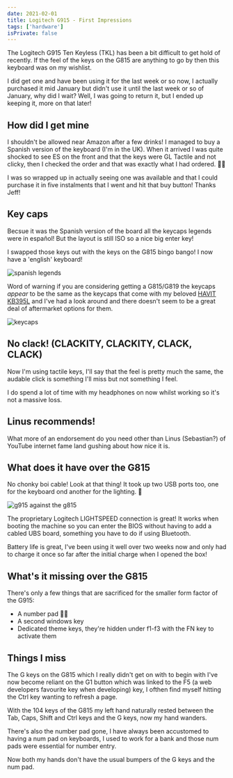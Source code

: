```yaml
---
date: 2021-02-01
title: Logitech G915 - First Impressions
tags: ['hardware']
isPrivate: false
---
```


<script>
  import YouTube from '$lib/components/youtube.svelte'
</script>

The Logitech G915 Ten Keyless (TKL) has been a bit difficult to get
hold of recently. If the feel of the keys on the G815 are anything to
go by then this keyboard was on my wishlist.

I did get one and have been using it for the last week or so now, I
actually purchased it mid January but didn't use it until the last
week or so of January, why did I wait? Well, I was going to return it,
but I ended up keeping it, more on that later!

## How did I get mine

I shouldn't be allowed near Amazon after a few drinks! I managed to
buy a Spanish version of the keyboard (I'm in the UK). When it arrived
I was quite shocked to see ES on the front and that the keys were GL
Tactile and not clicky, then I checked the order and that was exactly
what I had ordered. 🤦‍♀️

I was so wrapped up in actually seeing one was available and that I
could purchase it in five instalments that I went and hit that buy
button! Thanks Jeff!

## Key caps

Becsue it was the Spanish version of the board all the keycaps legends
were in español! But the layout is still ISO so a nice big enter key!

I swapped those keys out with the keys on the G815 bingo bango! I now
have a 'english' keyboard!

![spanish legends]

Word of warning if you are considering getting a G815/G819 the keycaps
_appear_ to be the same as the keycaps that come with my beloved
[HAVIT KB395L] and I've had a look around and there doesn't seem to be
a great deal of aftermarket options for them.

![keycaps]

## No clack! (CLACKITY, CLACKITY, CLACK, CLACK)

Now I'm using tactile keys, I'll say that the feel is pretty much the
same, the audable click is something I'll miss but not something I
feel.

I do spend a lot of time with my headphones on now whilst working so
it's not a massive loss.

## Linus recommends!

What more of an endorsement do you need other than Linus (Sebastian?)
of YouTube internet fame land gushing about how nice it is.

<YouTube youTubeId="-rBV4I_LWhg" />

## What does it have over the G815

No chonky boi cable! Look at that thing! It took up two USB ports too,
one for the keyboard ond another for the lighting. 😬

![g915 against the g815]

The proprietary Logitech LIGHTSPEED connection is great! It works when
booting the machine so you can enter the BIOS without having to add a
cabled UBS board, something you have to do if using Bluetooth.

Battery life is great, I've been using it well over two weeks now and
only had to charge it once so far after the initial charge when I
opened the box!

## What's it missing over the G815

There's only a few things that are sacrificed for the smaller form
factor of the G915:

- A number pad 🤦‍♀️
- A second windows key
- Dedicated theme keys, they're hidden under f1-f3 with the FN key to
  activate them

## Things I miss

The G keys on the G815 which I really didn't get on with to begin with
I've now become reliant on the G1 button which was linked to the F5 (a
web developers favourite key when developing) key, I ofthen find
myself hitting the Ctrl key wanting to refresh a page.

With the 104 keys of the G815 my left hand naturally rested between
the Tab, Caps, Shift and Ctrl keys and the G keys, now my hand
wanders.

There's also the number pad gone, I have always been accustomed to
having a num pad on keyboards, I used to work for a bank and those num
pads were essential for number entry.

Now both my hands don't have the usual bumpers of the G keys and the
num pad.

<!-- Links -->

[logitech g815]: https://scottspence.com/posts/logitech-g815/
[havit kb395l]: https://www.amazon.co.uk/gp/product/B0767YQQTQ

<!-- Images -->

[spanish legends]:
  https://res.cloudinary.com/defkmsrpw/image/upload/q_auto,f_auto/v1615188902/scottspence.com/spanish-legends-2c9ffb19704555e761d1d2d83ffe7a33.jpg
[keycaps]:
  https://res.cloudinary.com/defkmsrpw/image/upload/q_auto,f_auto/v1614858540/scottspence.com/keycaps-d4f3e414fa34853047761ab600d9bebf.jpg
[g915 against the g815]:
  https://res.cloudinary.com/defkmsrpw/image/upload/q_auto,f_auto/v1615238186/scottspence.com/chonka-cable-af6436ccf3dfc4d4654c0305367b3b67.jpg
